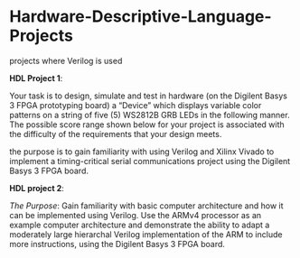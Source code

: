 # Hardware-Descriptive-Language-Projects
projects where Verilog is used 

**HDL Project 1**:

Your task is to design, simulate and test in hardware (on the Digilent Basys 3 FPGA 
prototyping  board)  a  “Device”  which  displays  variable  color  patterns  on  a  string  of  five  (5) 
WS2812B GRB LEDs in the following manner. The possible score range shown below for your 
project is associated with the difficulty of the requirements that your design meets. 

the purpose is to gain familiarity  with  using  Verilog  and  Xilinx  Vivado  to  implement  a  timing-critical 
serial communications project using the Digilent Basys 3 FPGA board. 


**HDL project 2**:

_The Purpose_: Gain familiarity with basic computer architecture and how it can be implemented using 
Verilog.  Use  the  ARMv4  processor  as  an  example  computer  architecture  and  demonstrate  the 
ability to adapt a moderately large hierarchal Verilog implementation of the ARM to include more 
instructions, using the Digilent Basys 3 FPGA board.




